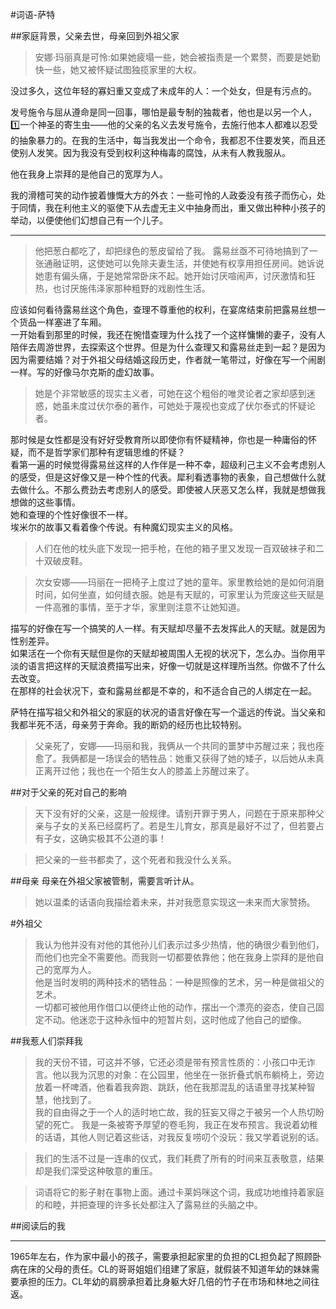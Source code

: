 #词语-萨特

##家庭背景，父亲去世，母亲回到外祖父家
>安娜·玛丽真是可怜:如果她疲塌一些，她会被指责是一个累赘，而要是她勤快一些，她又被怀疑试图独揽家里的大权。

没过多久，这位年轻的寡妇重又变成了未成年的人：一个处女，但是有污点的。

发号施令与屈从遵命是同一回事，哪怕是最专制的独裁者，他也是以另一个人，1️⃣一个神圣的寄生虫——他的父亲的名义去发号施令，去施行他本人都难以忍受的抽象暴力的。在我的生活中，每当我发出一个命令，我都忍不住要发笑，而且还使别人发笑。因为我没有受到权利这种梅毒的腐蚀，从未有人教我服从。

他在我身上崇拜的是他自己的宽厚为人。

我的滑稽可笑的动作披着慷慨大方的外衣：一些可怜的人政委没有孩子而伤心，处于同情，我在利他主义的驱使下从去虚无主义中抽身而出，重又做出种种小孩子的举动，以便使他们幻想自己有一个儿子。

****
>他把葱白都吃了，却把绿色的葱皮留给了我。
露易丝亟不可待地搞到了一张通融证明，这使她可以免除夫妻生活，并使她有权享用担任房间。她诉说她患有偏头痛，于是她常常卧床不起。她开始讨厌喧闹声，讨厌激情和狂热，也讨厌施伟泽家那种粗野的戏剧性生活。

应该如何看待露易丝这个角色，查理不尊重他的权利，在宴席结束前把露易丝想一个货品一样塞进了车厢。<br/>
一开始看到那里的时候，我还在惋惜查理为什么找了一个这样慵懒的妻子，没有人陪伴去周游世界，去探索这个世界。但是为什么查理又和露易丝走到一起？是因为因为需要结婚？对于外祖父母结婚这段历史，作者就一笔带过，好像在写一个闹剧一样。写的好像马尔克斯的虚幻故事。

>她是个非常敏感的现实主义者，可她在这个粗俗的唯灵论者之家却感到迷惑，她虽未度过伏尔泰的著作，可她处于蔑视也变成了伏尔泰式的怀疑论者。

那时候是女性都是没有好好受教育所以即使你有怀疑精神，你也是一种庸俗的怀疑，而不是哲学家们那种有逻辑思维的怀疑？<br/>
看第一遍的时候觉得露易丝这样的人作伴是一种不幸，超级利己主义不会考虑别人的感受，但是这好像又是一种个性的代表。犀利看透事物的表象，自己想做什么就去做什么。不那么费劲去考虑别人的感受。即使被人厌恶又怎么样，我就是想做我想做的这些事情。<br/>
她和查理的个性好像很不一样。<br/>
埃米尔的故事又看着像个传说。有种魔幻现实主义的风格。
>人们在他的枕头底下发现一把手枪，在他的箱子里又发现一百双破袜子和二十双破皮鞋。

>次女安娜——玛丽在一把椅子上度过了她的童年。家里教给她的是如何消磨时间，如何坐直，如何缝衣服。她是有天赋的，可家里认为荒废这些天赋是一件高雅的事情，至于才华，家里则注意不让她知道。

描写的好像在写一个搞笑的人一样。有天赋却尽量不去发挥此人的天赋。就是因为性别差异。<br/>
如果活在一个你有天赋但是你的天赋却被周围人无视的状况下，怎么办。当你用平淡的语言把这样的天赋浪费描写出来，好像一切就是这样理所当然。你做不了什么去改变。<br/>
在那样的社会状况下，查和露易丝都是不幸的，和不适合自己的人绑定在一起。

萨特在描写祖父和外祖父的家庭的状况的语言好像在写一个遥远的传说。当父亲和我都半死不活，母亲劳于奔命。我的断奶的经历也比较特别。
>父亲死了，安娜——玛丽和我，我俩从一个共同的噩梦中苏醒过来；我也痊愈了。我俩都是一场误会的牺牲品：她重又获得了她的矮子，以后她从未真正离开过他；我也在一个陌生女人的膝盖上苏醒过来了。

##对于父亲的死对自己的影响
>天下没有好的父亲，这是一般规律。请别开罪于男人，问题在于原来那种父亲与子女的关系已经腐朽了。若是生儿育女，那真是最好不过了，但若要占有子女，这确实极其不公道的事！

>把父亲的一些书都卖了，这个死者和我没什么关系。

##母亲
母亲在外祖父家被管制，需要言听计从。
>她以温柔的话语向我描绘着未来，并对我愿意实现这一未来而大家赞扬。

#外祖父
>我认为他并没有对他的其他孙儿们表示过多少热情，他的确很少看到他们，而他们也完全不需要他。而我则一切都要依靠他；他在我身上崇拜的是他自己的宽厚为人。<br>
他是当时发明的两种技术的牺牲品：一种是照像的艺术，另一种是做祖父的艺术。<br/>
一切都可被他用作借口以便终止他的动作，摆出一个漂亮的姿态，使自己固定不动。他迷恋于这种永恒中的短暂片刻，这时他成了他自己的塑像。

##我惹人们崇拜我
>我的天份不错，可这并不够，它还必须是带有预言性质的：小孩口中无诈言。他以我为沉思的对象：在公园里，他坐在一张折叠式帆布躺椅上，旁边放着一杯啤酒，他看着我奔跑、跳跃，他在我那混乱的话语里寻找某种智慧，他找到了。<br>
我的自由得之于一个人的适时地亡故，我的狂妄又得之于被另一个人热切盼望的死亡。
我是一条被寄予厚望的卷毛狗，我正在发布预言。我说着幼稚的话语，其他人则记着这些话，对我反复唠叨个没玩：我又学着说别的话。

>我们的生活不过是一连串的仪式，我们耗费了所有的时间来互表敬意，结果却是我们深受这种敬意的重压。

>词语将它的影子射在事物上面。通过卡莱妈咪这个词，我成功地维持着家庭的和睦，并把查理的许多长处都注入了露易丝的头脑之中。

##阅读后的我


****
1965年左右，作为家中最小的孩子，需要承担起家里的负担的CL担负起了照顾卧病在床的父母的责任。CL的哥哥姐姐们组建了家庭，就假装不知道年幼的妹妹需要承担的压力。CL年幼的肩膀承担着比身躯大好几倍的竹子在市场和林地之间往返。
